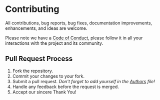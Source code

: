 # Contributing

All contributions, bug reports, bug fixes, documentation improvements, enhancements, and ideas are welcome.

Please note we have a [Code of Conduct](#code-of-conduct), please follow it in
all your interactions with the project and its community.

## Pull Request Process

1. Fork the repository.
2. Commit your changes to your fork.
3. Submit a pull request. _Don't forget to add yourself in the [Authors](Authors) file!_
4. Handle any feedback before the request is merged.
5. Accept our sincere Thank You!
